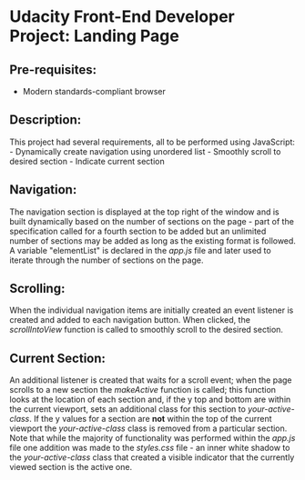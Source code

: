 Udacity Front-End Developer Project: Landing Page
====================================

Pre-requisites:
---------------
- Modern standards-compliant browser

Description:
------------
This project had several requirements, all to be performed using
JavaScript:
    - Dynamically create navigation using unordered list
    - Smoothly scroll to desired section
    - Indicate current section

Navigation:
-----------
The navigation section is displayed at the top right of the window and
is built dynamically based on the number of sections on the page - part
of the specification called for a fourth section to be added but an
unlimited number of sections may be added as long as the existing format
is followed. A variable "elementList" is declared in the *app.js* file and
later used to iterate through the number of sections on the page.

Scrolling:
----------
When the individual navigation items are initially created an event
listener is created and added to each navigation button. When clicked,
the *scrollIntoView* function is called to smoothly scroll to the desired
section.

Current Section:
----------------
An additional listener is created that waits for a scroll event; when the
page scrolls to a new section the *makeActive* function is called; this
function looks at the location of each section and, if the y top and
bottom are within the current viewport, sets an additional class for this
section to *your-active-class*. If the y values for a section are **not**
within the top of the current viewport the *your-active-class* class is
removed from a particular section. Note that while the majority of
functionality was performed within the *app.js* file one addition was made
to the *styles.css* file - an inner white shadow to the *your-active-class*
class that created a visible indicator that the currently viewed section
is the active one.
